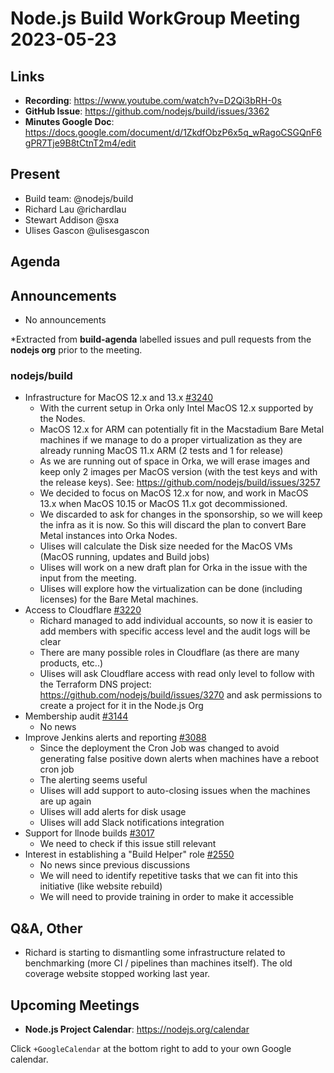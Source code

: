 # Node.js  Build WorkGroup Meeting 2023-05-23

## Links

* **Recording**:  https://www.youtube.com/watch?v=D2Qi3bRH-0s
* **GitHub Issue**: https://github.com/nodejs/build/issues/3362
* **Minutes Google Doc**: https://docs.google.com/document/d/1ZkdfObzP6x5q_wRagoCSGQnF6gPR7Tje9B8tCtnT2m4/edit

## Present

* Build team: @nodejs/build
* Richard Lau @richardlau
* Stewart Addison @sxa
* Ulises Gascon @ulisesgascon


## Agenda

## Announcements

* No announcements

*Extracted from **build-agenda** labelled issues and pull requests from the **nodejs org** prior to the meeting.

### nodejs/build

* Infrastructure for MacOS 12.x and 13.x [#3240](https://github.com/nodejs/build/issues/3240)
  * With the current setup in Orka only Intel MacOS 12.x supported by the Nodes.
  * MacOS 12.x for ARM can potentially fit in the Macstadium Bare Metal machines if we manage to do a proper virtualization as they are already running MacOS 11.x ARM (2 tests and 1 for release)
  * As we are running out of space in Orka, we will erase images and keep only 2 images per MacOS version (with the test keys and with the release keys). See: https://github.com/nodejs/build/issues/3257 
  * We decided to focus on MacOS 12.x for now, and work in MacOS 13.x when MacOS 10.15 or MacOS 11.x got decommissioned.
  * We discarded to ask for changes in the sponsorship, so we will keep the infra as it is now. So this will discard the plan to convert Bare Metal instances into Orka Nodes.
  * Ulises will calculate the Disk size needed for the MacOS VMs (MacOS running, updates and Build jobs)
  * Ulises will work on a new draft plan for Orka in the issue with the input from the meeting.
  * Ulises will explore how the virtualization can be done (including licenses) for the Bare Metal machines.
* Access to Cloudflare [#3220](https://github.com/nodejs/build/issues/3220)
  * Richard managed to add individual accounts, so now it is easier to add members with specific access level and the audit logs will be clear
  * There are many possible roles in Cloudflare (as there are many products, etc..)
  * Ulises will ask Cloudflare access with read only level to follow with the Terraform DNS project: https://github.com/nodejs/build/issues/3270 and ask permissions to create a project for it in the Node.js Org
* Membership audit [#3144](https://github.com/nodejs/build/issues/3144)
  * No news
* Improve Jenkins alerts and reporting [#3088](https://github.com/nodejs/build/issues/3088)
  * Since the deployment the Cron Job was changed to avoid generating false positive down alerts when machines have a reboot cron job
  * The alerting seems useful
  * Ulises will add support to auto-closing issues when the machines are up again
  * Ulises will add alerts for disk usage
  * Ulises will add Slack notifications integration
* Support for llnode builds [#3017](https://github.com/nodejs/build/issues/3017)
  * We need to check if this issue still relevant
* Interest in establishing a "Build Helper" role [#2550](https://github.com/nodejs/build/issues/2550)
  * No news since previous discussions
  * We will need to identify repetitive tasks that we can fit into this initiative (like website rebuild)
  * We will need to provide training in order to make it accessible


## Q&A, Other

* Richard is starting to dismantling some infrastructure related to benchmarking (more CI / pipelines than machines itself). The old coverage website stopped working last year.

## Upcoming Meetings

* **Node.js Project Calendar**: <https://nodejs.org/calendar>

Click `+GoogleCalendar` at the bottom right to add to your own Google calendar.